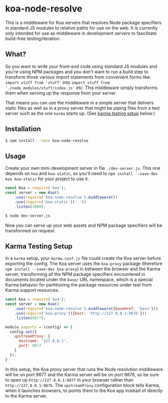 # koa-node-resolve

This is a middleware for Koa servers that resolves Node package specifiers in standard JS modules to relative paths for use on the web.  It is currently only intended for use as middleware in development servers to fascilitate build-free testing/iteration.

## What?

So you want to write your front-end code using standard JS modules and you're using NPM packages and you don't want to run a build step to transform those various import statements from convenient forms like: `import stuff from 'stuff'` into `import stuff from './node_modules/stuff/index.js'` etc.  This middleware simply transforms them when serving up the response from your server.

That means you can use the middleware in a simple server that delivers static files as well as in a proxy server that might be piping files from a test server such as the one `karma` starts up.  (See [karma testing setup](#karma-testing-setup) below.)

## Installation

```sh
$ npm install --save koa-node-resolve
```

## Usage

Create your own mini-development server in file `./dev-server.js`.  This one depends on `koa` and `koa-static`, so you'll need to `npm install --save-dev koa koa-static` for your project to use it.

```js
const Koa = require('koa');
const server = new Koa()
    .use(require('koa-node-resolve').middleware())
    .use(require('koa-static')('.'))
    .listen(3000);
```

```sh
$ node dev-server.js
```

Now you can serve up your web assets and NPM package specifiers will be transformed on request.

## Karma Testing Setup

In a `karma` setup, your `karma.conf.js` file could create the Koa server before exporting the config.  The Koa server uses the `koa-proxy` package (therefore `npm install --save-dev koa-proxy`) in between the browser and the Karma server, transforming all the NPM package specifiers encountered in documents located under the `base/` URL namespace, which is a special Karma behavior for partitioning the package resources under test from Karma support resources.

```js
const Koa = require('koa');
const server = new Koa()
    .use(require('koa-node-resolve').middleware({baseHref: 'base'}))
    .use(require('koa-proxy')({host: 'http://127.0.0.1:9876'}))
    .listen(9877);

module.exports = (config) => {
  config.set({
    upstreamProxy: {
      hostname: '127.0.0.1',
      port: 9877
    }
  });
}
```

In this setup, the Koa proxy server that runs the Node resolution middleware will be on port 9877 and the Karma server will be on port 9876, so be sure to open up `http://127.0.0.1:9877` in your browser rather than `http://127.0.0.1:9876`.  The `upstreamProxy` configuration block tells Karma, when it launches browsers, to points them to the Koa app instead of directly to the Karma server.

